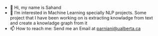 - 👋 Hi, my name is Sahand 
- 👀 I’m interested in Machine Learning specially NLP projects. Some project that I have been working on is extracting knowladge from text and create a knowladge graph from it   
- 📫 How to reach me: Send me an Email at parniani@ualberta.ca

<!---
sahand91/sahand91 is a ✨ special ✨ repository because its `README.md` (this file) appears on your GitHub profile.
You can click the Preview link to take a look at your changes.
--->
